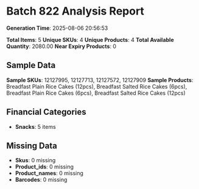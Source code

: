# Batch 822 Analysis Report

**Generation Time**: 2025-08-06 20:56:53

**Total Items**: 5
**Unique SKUs**: 4
**Unique Products**: 4
**Total Available Quantity**: 2080.00
**Near Expiry Products**: 0

## Sample Data
**Sample SKUs**: 12127995, 12127713, 12127572, 12127909
**Sample Products**: Breadfast Plain Rice Cakes (12pcs), Breadfast Salted Rice Cakes (6pcs), Breadfast Plain Rice Cakes (6pcs), Breadfast Salted Rice Cakes (12pcs)

## Financial Categories
- **Snacks**: 5 items

## Missing Data
- **Skus**: 0 missing
- **Product_ids**: 0 missing
- **Product_names**: 0 missing
- **Barcodes**: 0 missing
